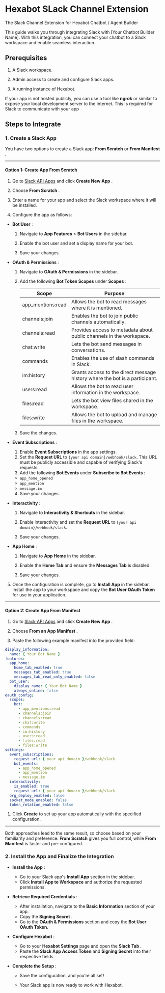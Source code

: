 # Hexabot SLack Channel Extension

The Slack Channel Extension for Hexabot Chatbot / Agent Builder

This guide walks you through integrating Slack with [Your Chatbot Builder Name]. With this integration, you can connect your chatbot to a Slack workspace and enable seamless interaction.

## Prerequisites

1. A Slack workspace.

2. Admin access to create and configure Slack apps.

3. A running instance of Hexabot.

If your app is not hosted publicly, you can use a tool like **ngrok** or similar to expose your local development server to the internet. This is required for Slack to communicate with your app

## Steps to Integrate

### 1. Create a Slack App

You have two options to create a Slack app: **From Scratch** or **From Manifest** .

---

#### Option 1: Create App From Scratch

1. Go to [Slack API Apps]() and click **Create New App** .

2. Choose **From Scratch** .

3. Enter a name for your app and select the Slack workspace where it will be installed.

4. Configure the app as follows:

- **Bot User** :

  1. Navigate to **App Features** > **Bot Users** in the sidebar.

  2. Enable the bot user and set a display name for your bot.

  3. Save your changes.

- **OAuth & Permissions** :

  1. Navigate to **OAuth & Permissions** in the sidebar.
  2. Add the following **Bot Token Scopes** under **Scopes** :

     | Scope             | Purpose                                                                     |
     | ----------------- | --------------------------------------------------------------------------- |
     | app_mentions:read | Allows the bot to read messages where it is mentioned.                      |
     | channels:join     | Enables the bot to join public channels automatically.                      |
     | channels:read     | Provides access to metadata about public channels in the workspace.         |
     | chat:write        | Lets the bot send messages in conversations.                                |
     | commands          | Enables the use of slash commands in Slack.                                 |
     | im:history        | Grants access to the direct message history where the bot is a participant. |
     | users:read        | Allows the bot to read user information in the workspace.                   |
     | files:read        | Lets the bot view files shared in the workspace.                            |
     | files:write       | Allows the bot to upload and manage files in the workspace.                 |

  3. Save the changes.

- **Event Subscriptions** :

  1. Enable **Event Subscriptions** in the app settings.
  2. Set the **Request URL** to `{your api domain}/webhook/slack`. This URL must be publicly accessible and capable of verifying Slack's requests.
  3. Add the following **Bot Events** under **Subscribe to Bot Events** :

  - `app_home_opened`
  - `app_mention`
  - `message.im`

  4. Save your changes.

- **Interactivity** :

  1. Navigate to **Interactivity & Shortcuts** in the sidebar.
  2. Enable interactivity and set the **Request URL** to `{your api domain}/webhook/slack`.

  3. Save your changes.

- **App Home** :

  1. Navigate to **App Home** in the sidebar.
  2. Enable the **Home Tab** and ensure the **Messages Tab** is disabled.

  3. Save your changes.

5. Once the configuration is complete, go to **Install App** in the sidebar. Install the app to your workspace and copy the **Bot User OAuth Token** for use in your application.

---

#### Option 2: Create App From Manifest

1. Go to [Slack API Apps]() and click **Create New App** .

2. Choose **From an App Manifest** .

3. Paste the following example manifest into the provided field:

```yaml
display_information:
  name: { Your Bot Name }
features:
  app_home:
    home_tab_enabled: true
    messages_tab_enabled: true
    messages_tab_read_only_enabled: false
  bot_user:
    display_name: { Your Bot Name }
    always_online: false
oauth_config:
  scopes:
    bot:
      - app_mentions:read
      - channels:join
      - channels:read
      - chat:write
      - commands
      - im:history
      - users:read
      - files:read
      - files:write
settings:
  event_subscriptions:
    request_url: { your api domain }/webhook/slack
    bot_events:
      - app_home_opened
      - app_mention
      - message.im
  interactivity:
    is_enabled: true
    request_url: { your api domain }/webhook/slack
  org_deploy_enabled: false
  socket_mode_enabled: false
  token_rotation_enabled: false
```

1. Click **Create** to set up your app automatically with the specified configuration.

---

Both approaches lead to the same result, so choose based on your familiarity and preference. **From Scratch** gives you full control, while **From Manifest** is faster and pre-configured.

### 2. Install the App and Finalize the Integration

- **Install the App** :

  - Go to your Slack app's **Install App** section in the sidebar.
  - Click **Install App to Workspace** and authorize the requested permissions.

- **Retrieve Required Credentials** :

  - After installation, navigate to the **Basic Information** section of your app.
  - Copy the **Signing Secret** .
  - Go to the **OAuth & Permissions** section and copy the **Bot User OAuth Token**.

- **Configure Hexabot** :

  - Go to your **Hexabot Settings** page and open the **Slack Tab** .
  - Paste the **Slack App Access Token** and **Signing Secret** into their respective fields.

- **Complete the Setup** :

  - Save the configuration, and you're all set!

  - Your Slack app is now ready to work with Hexabot.
